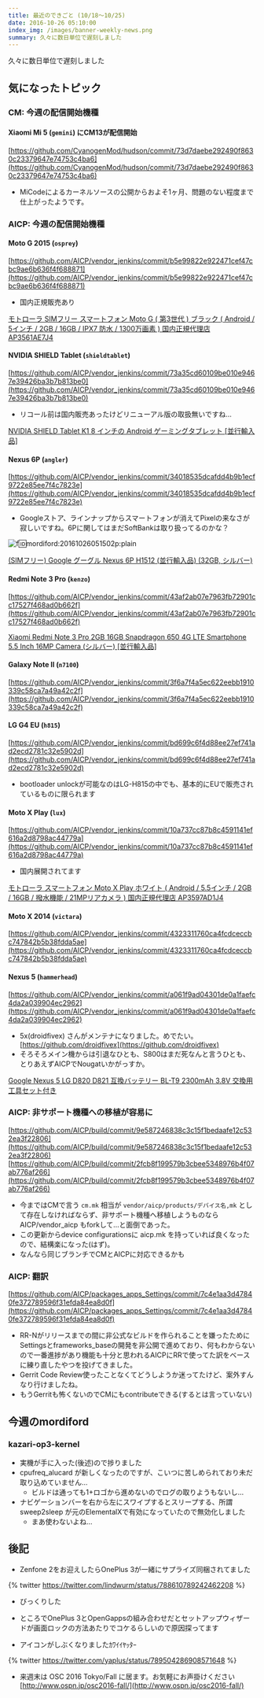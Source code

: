 ```yaml
---
title: 最近のできごと (10/18～10/25)
date: 2016-10-26 05:10:00
index_img: /images/banner-weekly-news.png
summary: 久々に数日単位で遅刻しました
---
```


久々に数日単位で遅刻しました

<!--more-->

## 気になったトピック

### CM: 今週の配信開始機種

#### Xiaomi Mi 5 (`gemini`) にCM13が配信開始

[https://github.com/CyanogenMod/hudson/commit/73d7daebe292490f8630c23379647e74753c4ba6](https://github.com/CyanogenMod/hudson/commit/73d7daebe292490f8630c23379647e74753c4ba6)

- MiCodeによるカーネルソースの公開からおよそ1ヶ月、問題のない程度まで仕上がったようです。

### AICP: 今週の配信開始機種

#### Moto G 2015 (`osprey`)

[https://github.com/AICP/vendor_jenkins/commit/b5e99822e922471cef47cbc9ae6b636f4f688871](https://github.com/AICP/vendor_jenkins/commit/b5e99822e922471cef47cbc9ae6b636f4f688871)

- 国内正規販売あり

[モトローラ SIMフリー スマートフォン Moto G ( 第3世代 ) ブラック ( Android / 5インチ / 2GB / 16GB / IPX7 防水 / 1300万画素 ) 国内正規代理店 AP3561AE7J4](http://www.amazon.co.jp/exec/obidos/ASIN/B01BLBNGGQ/lindwurm064-22/)

#### NVIDIA SHIELD Tablet (`shieldtablet`)

[https://github.com/AICP/vendor_jenkins/commit/73a35cd60109be010e9467e39426ba3b7b813be0](https://github.com/AICP/vendor_jenkins/commit/73a35cd60109be010e9467e39426ba3b7b813be0)

- リコール前は国内販売あったけどリニューアル版の取扱無いですね…

[NVIDIA SHIELD Tablet K1 8 インチの Android ゲーミングタブレット [並行輸入品]](http://www.amazon.co.jp/exec/obidos/ASIN/B0186VWESU/lindwurm064-22/)

#### Nexus 6P (`angler`)

[https://github.com/AICP/vendor_jenkins/commit/34018535dcafdd4b9b1ecf9722e85ee7f4c7823e](https://github.com/AICP/vendor_jenkins/commit/34018535dcafdd4b9b1ecf9722e85ee7f4c7823e)

- Googleストア、ラインナップからスマートフォンが消えてPixelの来なさが寂しいですね。6Pに関してはまだSoftBankは取り扱ってるのかな？

![f:id:mordiford:20161026051502p:plain](https://cdn-ak.f.st-hatena.com/images/fotolife/m/mordiford/20161026/20161026051502.png)

[(SIMフリー) Google グーグル Nexus 6P H1512 (並行輸入品) (32GB, シルバー)](http://www.amazon.co.jp/exec/obidos/ASIN/B0194HACEI/lindwurm064-22/)

#### Redmi Note 3 Pro (`kenzo`)

[https://github.com/AICP/vendor_jenkins/commit/43af2ab07e7963fb72901cc17527f468ad0b662f](https://github.com/AICP/vendor_jenkins/commit/43af2ab07e7963fb72901cc17527f468ad0b662f)

[Xiaomi Redmi Note 3 Pro 2GB 16GB Snapdragon 650 4G LTE Smartphone 5.5 Inch 16MP Camera (シルバー) [並行輸入品]](http://www.amazon.co.jp/exec/obidos/ASIN/B01KNIU6O8/lindwurm064-22/)

#### Galaxy Note II (`n7100`)

[https://github.com/AICP/vendor_jenkins/commit/3f6a7f4a5ec622eebb1910339c58ca7a49a42c2f](https://github.com/AICP/vendor_jenkins/commit/3f6a7f4a5ec622eebb1910339c58ca7a49a42c2f)

#### LG G4 EU (`h815`)

[https://github.com/AICP/vendor_jenkins/commit/bd699c6f4d88ee27ef741ad2ecd2781c32e5902d](https://github.com/AICP/vendor_jenkins/commit/bd699c6f4d88ee27ef741ad2ecd2781c32e5902d)

- bootloader unlockが可能なのはLG-H815の中でも、基本的にEUで販売されているものに限られます

#### Moto X Play (`lux`)

[https://github.com/AICP/vendor_jenkins/commit/10a737cc87b8c4591141ef616a2d8798ac44779a](https://github.com/AICP/vendor_jenkins/commit/10a737cc87b8c4591141ef616a2d8798ac44779a)

- 国内展開されてます

[モトローラ  スマートフォン Moto X Play ホワイト ( Android / 5.5インチ / 2GB / 16GB / 撥水機能 / 21MPリアカメラ ) 国内正規代理店 AP3597AD1J4](http://www.amazon.co.jp/exec/obidos/ASIN/B01CVFLKDW/lindwurm064-22/)

#### Moto X 2014 (`victara`)

[https://github.com/AICP/vendor_jenkins/commit/4323311760ca4fcdceccbc747842b5b38fdda5ae](https://github.com/AICP/vendor_jenkins/commit/4323311760ca4fcdceccbc747842b5b38fdda5ae)

#### Nexus 5 (`hammerhead`)

[https://github.com/AICP/vendor_jenkins/commit/a061f9ad04301de0a1faefc4da2a039904ec2962](https://github.com/AICP/vendor_jenkins/commit/a061f9ad04301de0a1faefc4da2a039904ec2962)

- 5x(droidfivex) さんがメンテナになりました。めでたい。
[https://github.com/droidfivex](https://github.com/droidfivex)
- そろそろメイン機からは引退なひとも、S800はまだ死なんと言うひとも、とりあえずAICPでNougatいかがっすか。

[Google Nexus 5 LG D820 D821 互換バッテリー BL-T9 2300mAh 3.8V 交換用工具セット付き](http://www.amazon.co.jp/exec/obidos/ASIN/B01KE082LY/lindwurm064-22/)

### AICP: 非サポート機種への移植が容易に

[https://github.com/AICP/build/commit/9e587246838c3c15f1bedaafe12c532ea3f22806](https://github.com/AICP/build/commit/9e587246838c3c15f1bedaafe12c532ea3f22806)
[https://github.com/AICP/build/commit/2fcb8f199579b3cbee5348976b4f07ab776af266](https://github.com/AICP/build/commit/2fcb8f199579b3cbee5348976b4f07ab776af266)

- 今まではCMで言う `cm.mk` 相当が `vendor/aicp/products/デバイス名,mk` として存在しなければならず、非サポート機種へ移植しようものなら AICP/vendor_aicp もforkして…と面倒であった。
- この更新からdevice configurationsに aicp.mk を持っていれば良くなったので、結構楽になった(はず)。
- なんなら同じブランチでCMとAICPに対応できるかも

### AICP: 翻訳

[https://github.com/AICP/packages_apps_Settings/commit/7c4e1aa3d47840fe372789596f31efda84ea8d0f](https://github.com/AICP/packages_apps_Settings/commit/7c4e1aa3d47840fe372789596f31efda84ea8d0f)

- RR-Nがリリースまでの間に非公式なビルドを作られることを嫌ったためにSettingsとframeworks_baseの開発を非公開で進めており、何もわからないので一番進捗があり機能も十分と思われるAICPにRRで使ってた訳をベースに練り直したやつを投げてきました。
- Gerrit Code Review使ったことなくてどうしようか迷ってたけど、案外すんなり行けましたね。
- もうGerritも怖くないのでCMにもcontributeできる(するとは言っていない)

## 今週のmordiford

### kazari-op3-kernel

- 実機が手に入った(後述)ので捗りました
- cpufreq_alucard が新しくなったのですが、こいつに苦しめられており未だ取り込めていません…
    - ビルドは通っても1+ロゴから進めないのでログの取りようもないし…
- ナビゲーションバーを右から左にスワイプするとスリープする、所謂 sweep2sleep が元のElementalXで有効になっていたので無効化しました
    - まあ使わないよね…

## 後記

- Zenfone 2をお迎えしたらOnePlus 3が一緒にサプライズ同梱されてました

{% twitter https://twitter.com/lindwurm/status/788610789242462208 %}

- びっくりした
- ところでOnePlus 3とOpenGappsの組み合わせだとセットアップウィザードが画面ロックの方法あたりでコケるらしいので原因探ってます

- アイコンがしぶくなりましたｶﾜｲｲﾔｯﾀｰ

{% twitter https://twitter.com/yaplus/status/789504286908571648 %}

- 来週末は OSC 2016 Tokyo/Fall に居ます。お気軽にお声掛けください
[http://www.ospn.jp/osc2016-fall/](http://www.ospn.jp/osc2016-fall/)
